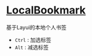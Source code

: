# [LocalBookmark](https://zhmhbest.github.io/LocalBookmark/)

基于Layui的本地个人书签

- `Ctrl` : 加选标签
- `Alt` : 减选标签
